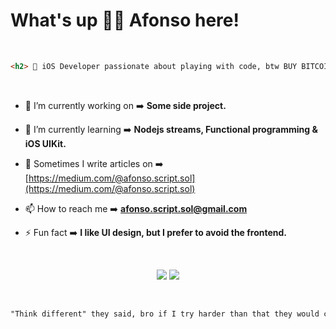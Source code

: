 # What's up ✌🏻 Afonso here!

&nbsp;
```html
<h2>  iOS Developer passionate about playing with code, btw BUY BITCOIN! 🤠 </h2>
```
&nbsp;

- 🔭 I’m currently working on ➡️ **Some side project.**

- 🌱 I’m currently learning ➡️ **Nodejs streams, Functional programming & iOS UIKit.**

- 📝 Sometimes I write articles on ➡️ [https://medium.com/@afonso.script.sol](https://medium.com/@afonso.script.sol)

- 📫 How to reach me ➡️ **afonso.script.sol@gmail.com**

- ⚡ Fun fact ➡️ **I like UI design, but I prefer to avoid the frontend.**

&nbsp;

<div align="center">
  <img src="https://my-github-components.vercel.app/spotify"/>
  <img src="https://my-github-components.vercel.app/github"/>
</div>


&nbsp;
```html
"Think different" they said, bro if I try harder than that they would call me crazy 😶
```
